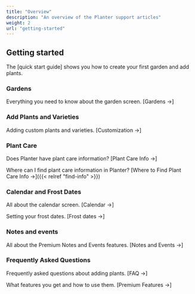 ```yaml
---
title: "Overview"
description: "An overview of the Planter support articles"
weight: 2
url: "getting-started"
---
```


## Getting started

The [quick start guide] shows you how to create your first garden and add plants.

### Gardens

Everything you need to know about the garden screen. [Gardens →]

### Add Plants and Varieties

Adding custom plants and varieties. [Customization →]

### Plant Care

Does Planter have plant care information? [Plant Care Info →]

Where can I find plant care information in Planter? [Where to Find Plant Care Info →]({{< relref "find-info" >}})

### Calendar and Frost Dates

All about the calendar screen. [Calendar →]

Setting your frost dates. [Frost dates →]

### Notes and events

All about the Premium Notes and Events features. [Notes and Events →]

### Frequently Asked Questions
Frequently asked questions about adding plants. [FAQ →]

What features you get and how to use them. [Premium Features →]
